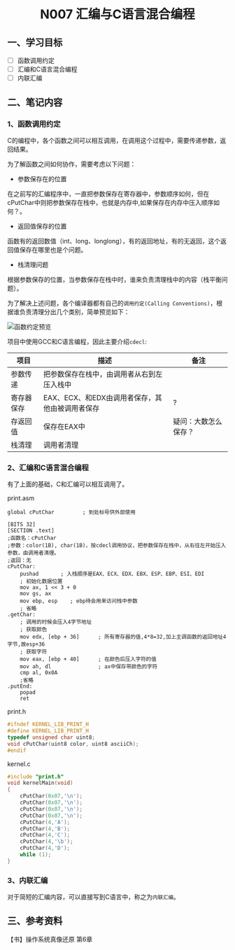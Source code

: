 # <h1 align="center">N007 汇编与C语言混合编程</h1>

## 一、学习目标

* [ ] 函数调用约定
* [ ] 汇编和C语言混合编程
* [ ] 内联汇编

## 二、笔记内容

### 1、函数调用约定

C的编程中，各个函数之间可以相互调用，在调用这个过程中，需要传递参数，返回结果。

为了解函数之间如何协作，需要考虑以下问题：

* 参数保存在的位置

在之前写的汇编程序中，一直把参数保存在寄存器中，参数顺序如何，但在cPutChar中则把参数保存在栈中，也就是内存中,如果保存在内存中压入顺序如何？。

* 返回值保存的位置

函数有的返回数值（int、long、longlong），有的返回地址，有的无返回，这个返回值保存在哪里也是个问题。

* 栈清理问题

根据参数保存的位置，当参数保存在栈中时，谁来负责清理栈中的内容（栈平衡问题）。

为了解决上述问题，各个编译器都有自己的`调用约定(Calling Conventions)`，根据谁负责清理分出几个类别，简单预览如下：

![函数约定预览](../img/N007_CallingConventions.png)

项目中使用GCC和C语言编程，因此主要介绍`cdecl`:

| 项目             | 描述                                 | 备注                            |
| ---------------- | ------------------------------------ | ------------------------------------ |
| 参数传递         | 把参数保存在栈中，由调用者从右到左压入栈中 |  |
|       寄存器保存          | EAX、ECX、和EDX由调用者保存，其他由被调用者保存 | ? |
| 存返回值 | 保存在EAX中 | 疑问：大数怎么保存？ |
| 栈清理 | 调用者清理 |  |

### 2、汇编和C语言混合编程

有了上面的基础，C和汇编可以相互调用了。

print.asm

```assembly
global cPutChar         ; 到处标号供外部使用

[BITS 32]
[SECTION .text]
;函数名：cPutChar
;参数：color(1B), char(1B)，按cdecl调用协议，把参数保存在栈中，从右往左开始压入参数，由调用者清理。
;返回：无
cPutChar:
    pushad       ; 入栈顺序是EAX、ECX、EDX、EBX、ESP、EBP、ESI、EDI
    ; 初始化数据位置
    mov ax, 1 << 3 + 0
    mov gs, ax
    mov ebp, esp	; ebp待会用来访问栈中参数
    ; 省略
.getChar:
    ; 调用的时候会压入4字节地址
    ; 获取颜色
    mov edx, [ebp + 36]      ; 所有寄存器的值,4*8=32,加上主调函数的返回地址4字节,故esp+36
    ; 获取字符
    mov eax, [ebp + 40]      ; 在颜色后压入字符的值
    mov ah, dl               ; ax中保存带颜色的字符
    cmp al, 0x0A
    ;省略
.putEnd:
    popad
    ret
```

print.h

```c
#ifndef KERNEL_LIB_PRINT_H
#define KERNEL_LIB_PRINT_H
typedef unsigned char uint8;
void cPutChar(uint8 color, uint8 asciiCh);
#endif
```

kernel.c

```c
#include "print.h"
void kernelMain(void)
{
    cPutChar(0x07,'\n');
    cPutChar(0x07,'\n');
    cPutChar(0x07,'\n');
    cPutChar(0x07,'\n');
    cPutChar(4,'A');
    cPutChar(4,'B');
    cPutChar(4,'C');
    cPutChar(4,'\b');
    cPutChar(4,'D');
    while (1);
}
```

### 3、内联汇编

对于简短的汇编内容，可以直接写到C语言中，称之为`内联汇编`。

## 三、参考资料

【书】操作系统真像还原 第6章
